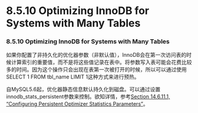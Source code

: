 #  8.5.10 Optimizing InnoDB for Systems with Many Tables

###  8.5.10 Optimizing InnoDB for Systems with Many Tables

如果你配置了非持久化的优化器参数（非默认值），InnoDB会在第一次访问表的时候计算索引的重要值，而不是将这些值记录在表中。将参数写入表可能会花费比较多的时间。因为这个操作只会出现在表第一次被打开的时候，所以可以通过使用SELECT 1 FROM tbl_name LIMIT 1这种方式来进行预热。

自MySQL5.6起，优化器静态信息默认持久化到磁盘。可以通过设置innodb_stats_persistent参数来控制。欲知详情，参考[Section 14.6.11.1, “Configuring Persistent Optimizer Statistics Parameters”](TODO)。

